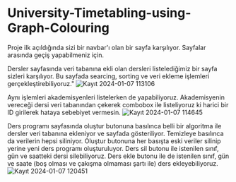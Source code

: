 # University-Timetabling-using-Graph-Colouring

Proje ilk açıldığında sizi bir navbar'ı olan bir sayfa karşılıyor. Sayfalar arasında geçiş yapabilmeniz için.

Dersler sayfasında veri tabanına ekli olan dersleri listelediğimiz bir sayfa sizleri karşılıyor. 
Bu sayfada searcing, sorting  ve veri ekleme işlemleri gerçekleştirebiliyoruz."
![Kayıt 2024-01-07 113106](https://github.com/YusufUzeyir/University-Timetabling-using-Graph-Colouring/assets/92249669/18051fa4-ee75-4f0d-ab73-c8579adace34)


Aynı işlemleri akademisyenleri listelerken de yapabiliyoruz. 
Akademisyenin vereceği dersi veri tabanından çekerek combobox ile listeliyoruz ki harici bir ID girilerek hataya sebebiyet vermesin.
![Kayıt 2024-01-07 114645](https://github.com/YusufUzeyir/University-Timetabling-using-Graph-Colouring/assets/92249669/90ea7ea8-fb59-4dbb-88bf-25ebb963410a)

Ders programı sayfasında oluştur butonuna basılınca belli bir algoritma ile dersler veri tabanına ekleniyor ve sayfada gösteriliyor.
Temizleye basılınca da verilerin hepsi siliniyor. Oluştur butonuna her basışta eski veriler silinip yerine yeni ders programı oluşturuluyor.
Ders sil butonu ile istenilen sınıf, gün ve saatteki dersi silebiliyoruz.
Ders ekle butonu ile de istenilen sınıf, gün ve saate (boş olması ve çakışma olmaması şartı ile) ders ekleyebiliyoruz.
![Kayıt 2024-01-07 120451](https://github.com/YusufUzeyir/University-Timetabling-using-Graph-Colouring/assets/92249669/3845abff-3175-4729-962a-5f3171f9db92)
